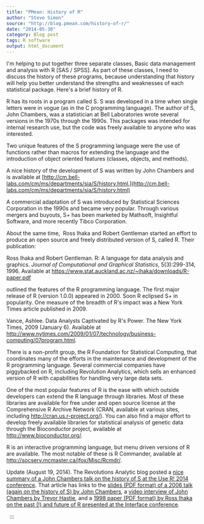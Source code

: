 ```yaml
---
title: "PMean: History of R"
author: "Steve Simon"
source: "http://blog.pmean.com/history-of-r/"
date: "2014-05-30"
category: Blog post
tags: R software
output: html_document
---
```


I'm helping to put together three separate classes, Basic data
management and analysis with R \[SAS / SPSS\]. As part of these classes,
I need to discuss the history of these programs, because understanding
that history will help you better understand the strengths and
weaknesses of each statistical package. Here's a brief history of
R.

<!---More--->

R has its roots in a program called S. S was developed in a time when
single letters were in vogue (as in the C programming language). The
author of S, John Chambers, was a statistician at Bell Laboratories
wrote several versions in the 1970s through the 1990s. This packages was
intended for internal research use, but the code was freely available to
anyone who was interested.

Two unique features of the S programming language were the use of
functions rather than macros for extending the language and the
introduction of object oriented features (classes, objects, and
methods).

A nice history of the development of S was written by John Chambers and
is available at
[http://cm.bell-labs.com/cm/ms/departments/sia/S/history.html.](http://cm.bell-labs.com/cm/ms/departments/sia/S/history.html)

A commercial adaptation of S was introduced by Statistical Sciences
Corporation in the 1990s and became very popular. Through various
mergers and buyouts, S+ has been marketed by Mathsoft, Insightful
Software, and more recently Tibco Corporation.

About the same time,  Ross Ihaka and Robert Gentleman started an effort
to produce an open source and freely distributed version of S, called R.
Their publication:

Ross Ihaka and Robert Gentleman. R: A language for data analysis and
graphics. *Journal of Computational and Graphical Statistics*,
5(3):299-314, 1996. Available at
<https://www.stat.auckland.ac.nz/~ihaka/downloads/R-paper.pdf>

outlined the features of the R programming language. The first major
release of R (version 1.0.0) appeared in 2000. Soon R eclipsed S+ in
popularity. One measure of the breadth of R's impact was a New York
Times article published in 2009.

Vance, Ashlee. Data Analysts Captivated by R's Power. The New York
Times, 2009 (January 6). Available at
<http://www.nytimes.com/2009/01/07/technology/business-computing/07program.html>.

There is a non-profit group, the R Foundation for Statistical Computing,
that coordinates many of the efforts in the maintenance and development
of the R programming language. Several commercial companies have
piggybacked on R, including Revolution Analytics, which sells an
enhanced version of R with capabilities for handling very large data
sets.

One of the most popular features of R is the ease with which outside
developers can extend the R language through libraries. Most of these
libraries are available for free under and open source license at the
Comprehensive R Archive Network (CRAN, available at various sites,
including <http://cran.us.r-project.org/>). You can also find a major
effort to develop freely available libraries for statistical analysis of
genetic data through the Bioconductor project, available at
<http://www.bioconductor.org/>.

R is an interactive programming language, but menu driven versions of R
are available. The most notable of these is R Commander, available at
<http://socserv.mcmaster.ca/jfox/Misc/Rcmdr/>.

Update (August 19, 2014). The Revolutions Analytic blog posted a [nice
summary of a John Chambers talk on the history of S at the Use R! 2014
conference](http://blog.revolutionanalytics.com/2014/07/reflections-on-john-chambers-userr-2014-keynote-address.html).
That article has links to the [slides (PDF format) of a 2006 talk (again
on the history of S) by John
Chambers](http://www.r-project.org/user-2006/Slides/Chambers.pdf), a
[video interview of John Chambers by Trevor
Hastie](http://blog.revolutionanalytics.com/2014/01/john-chambers-recounts-the-history-of-s-and-r.html),
and a [1998 paper (PDF format) by Ross Ihaka on the past (!) and future
of R presented at the Interface
conference](https://www.stat.auckland.ac.nz/~ihaka/downloads/Interface98.pdf).

 
:::

